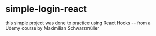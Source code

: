 # simple-login-react
this simple project was done to practice using React Hooks
-- from a Udemy course by Maximilian Schwarzmüller

